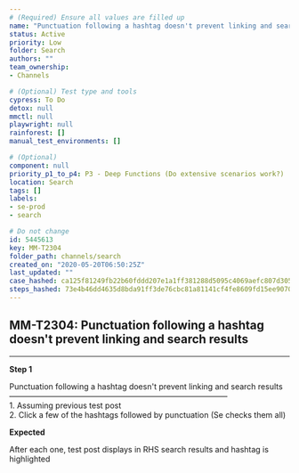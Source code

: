 ```yaml
---
# (Required) Ensure all values are filled up
name: "Punctuation following a hashtag doesn't prevent linking and search results"
status: Active
priority: Low
folder: Search
authors: ""
team_ownership: 
- Channels

# (Optional) Test type and tools
cypress: To Do
detox: null
mmctl: null
playwright: null
rainforest: []
manual_test_environments: []

# (Optional)
component: null
priority_p1_to_p4: P3 - Deep Functions (Do extensive scenarios work?)
location: Search
tags: []
labels: 
- se-prod
- search

# Do not change
id: 5445613
key: MM-T2304
folder_path: channels/search
created_on: "2020-05-20T06:50:25Z"
last_updated: ""
case_hashed: ca125f81249fb22b60fddd207e1a1ff381288d5095c4069aefc807d305d45dd9e3029f4b4a42d94544adfe6713dad847
steps_hashed: 73e4b46dd4635d8bda91ff3de76cbc81a81141cf4fe8609fd15ee9070c6002a3968864705f3ec896b7ac44313f25d1e2
---
```


## MM-T2304: Punctuation following a hashtag doesn't prevent linking and search results

---

**Step 1**

Punctuation following a hashtag doesn't prevent linking and search results\
————————————————————————————\
1\. Assuming previous test post\
2\. Click a few of the hashtags followed by punctuation (Se checks them all)

**Expected**

After each one, test post displays in RHS search results and hashtag is highlighted
